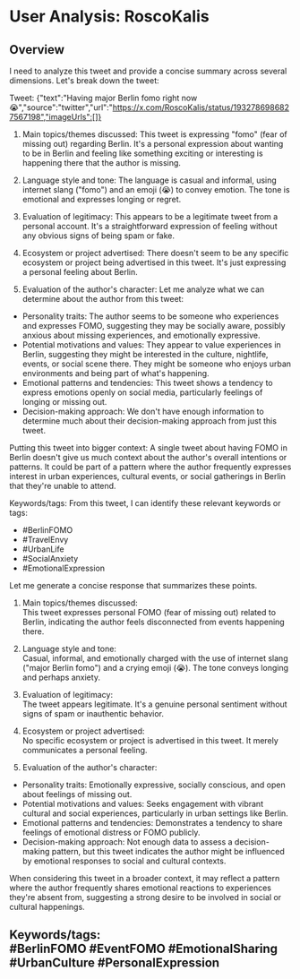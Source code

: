 # User Analysis: RoscoKalis

## Overview

<think>
I need to analyze this tweet and provide a concise summary across several dimensions. Let's break down the tweet:

Tweet: {"text":"Having major Berlin fomo right now 😭","source":"twitter","url":"https://x.com/RoscoKalis/status/1932786986827567198","imageUrls":[]}

1. Main topics/themes discussed:
This tweet is expressing "fomo" (fear of missing out) regarding Berlin. It's a personal expression about wanting to be in Berlin and feeling like something exciting or interesting is happening there that the author is missing.

2. Language style and tone:
The language is casual and informal, using internet slang ("fomo") and an emoji (😭) to convey emotion. The tone is emotional and expresses longing or regret.

3. Evaluation of legitimacy:
This appears to be a legitimate tweet from a personal account. It's a straightforward expression of feeling without any obvious signs of being spam or fake.

4. Ecosystem or project advertised:
There doesn't seem to be any specific ecosystem or project being advertised in this tweet. It's just expressing a personal feeling about Berlin.

5. Evaluation of the author's character:
Let me analyze what we can determine about the author from this tweet:
- Personality traits: The author seems to be someone who experiences and expresses FOMO, suggesting they may be socially aware, possibly anxious about missing experiences, and emotionally expressive.
- Potential motivations and values: They appear to value experiences in Berlin, suggesting they might be interested in the culture, nightlife, events, or social scene there. They might be someone who enjoys urban environments and being part of what's happening.
- Emotional patterns and tendencies: This tweet shows a tendency to express emotions openly on social media, particularly feelings of longing or missing out.
- Decision-making approach: We don't have enough information to determine much about their decision-making approach from just this tweet.

Putting this tweet into bigger context: A single tweet about having FOMO in Berlin doesn't give us much context about the author's overall intentions or patterns. It could be part of a pattern where the author frequently expresses interest in urban experiences, cultural events, or social gatherings in Berlin that they're unable to attend.

Keywords/tags: From this tweet, I can identify these relevant keywords or tags:
- #BerlinFOMO
- #TravelEnvy
- #UrbanLife
- #SocialAnxiety
- #EmotionalExpression

Let me generate a concise response that summarizes these points.
</think>

1. Main topics/themes discussed:  
This tweet expresses personal FOMO (fear of missing out) related to Berlin, indicating the author feels disconnected from events happening there.

2. Language style and tone:  
Casual, informal, and emotionally charged with the use of internet slang ("major Berlin fomo") and a crying emoji (😭). The tone conveys longing and perhaps anxiety.

3. Evaluation of legitimacy:  
The tweet appears legitimate. It's a genuine personal sentiment without signs of spam or inauthentic behavior.

4. Ecosystem or project advertised:  
No specific ecosystem or project is advertised in this tweet. It merely communicates a personal feeling.

5. Evaluation of the author's character:
- Personality traits: Emotionally expressive, socially conscious, and open about feelings of missing out.
- Potential motivations and values: Seeks engagement with vibrant cultural and social experiences, particularly in urban settings like Berlin.
- Emotional patterns and tendencies: Demonstrates a tendency to share feelings of emotional distress or FOMO publicly.
- Decision-making approach: Not enough data to assess a decision-making pattern, but this tweet indicates the author might be influenced by emotional responses to social and cultural contexts.

When considering this tweet in a broader context, it may reflect a pattern where the author frequently shares emotional reactions to experiences they're absent from, suggesting a strong desire to be involved in social or cultural happenings.

Keywords/tags:  
#BerlinFOMO #EventFOMO #EmotionalSharing #UrbanCulture #PersonalExpression
---
